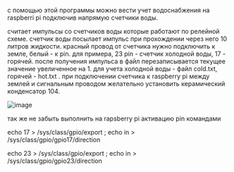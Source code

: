 с помощью этой программы можно вести учет водоснабжения на raspberri pi подключив напрямую счетчики воды.

считает импульсы со счетчиков воды которые работают по релейной схеме. счетчик воды посылает импульс при прохождении через него 10 литров жидкости. красный провод от счетчика нужно подключить к земле, белый - к pin. для примера, 23 pin - счетчик холодной воды, 17 - горячей. после получения импульса в файл перезаписывается текущее значение увеличенное на 1. для учета холодной воды - файл cold.txt, горячей - hot.txt . при подключении счетчика к raspberry pi между землей и сигнальным проводом желательно установить керамический конденсатор 104.

![image](https://github.com/dobanov/impulses_count/assets/117526546/91c49a8b-3524-42a2-bee7-199e827616f9)

так же не забыть выполнить на rapsberry pi активацию pin командами 

echo 17 > /sys/class/gpio/export ; echo in > /sys/class/gpio/gpio17/direction

echo 23 > /sys/class/gpio/export ; echo in > /sys/class/gpio/gpio23/direction
